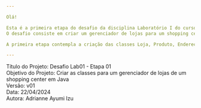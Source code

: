 ```yaml
---

Olá!

Esta é a primeira etapa do desafio da disciplina Laboratório I do curso de Análise e Desenvolvimento de Sistemas (Unisinos 2024/01).
O desafio consiste em criar um gerenciador de lojas para um shopping center em Java.<br>

A primeira etapa contempla a criação das classes Loja, Produto, Endereço e Data, com seus atributos, métodos construtores, métodos de acesso, métodos toString() e outros métodos solicitados.

---
```


Título do Projeto: Desafio Lab01 - Etapa 01<br>
Objetivo do Projeto: Criar as classes para um gerenciador de lojas de um shopping center em Java<br>
Versão: v01<br>
Data: 22/04/2024<br>
Autora: Adrianne Ayumi Izu
